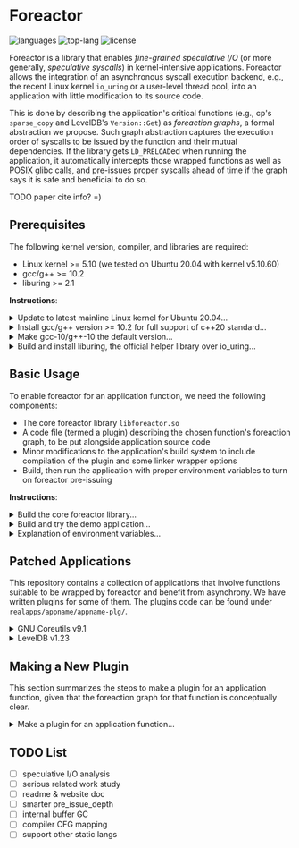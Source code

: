 # Foreactor

![languages](https://img.shields.io/github/languages/count/josehu07/foreactor)
![top-lang](https://img.shields.io/github/languages/top/josehu07/foreactor)
![license](https://img.shields.io/github/license/josehu07/foreactor)

Foreactor is a library that enables *fine-grained speculative I/O* (or more generally, *speculative syscalls*) in kernel-intensive applications. Foreactor allows the integration of an asynchronous syscall execution backend, e.g., the recent Linux kernel `io_uring` or a user-level thread pool, into an application with little modification to its source code.

This is done by describing the application's critical functions (e.g., cp's `sparse_copy` and LevelDB's `Version::Get`) as *foreaction graphs*, a formal abstraction we propose. Such graph abstraction captures the execution order of syscalls to be issued by the function and their mutual dependencies. If the library gets `LD_PRELOAD`ed when running the application, it automatically intercepts those wrapped functions as well as POSIX glibc calls, and pre-issues proper syscalls ahead of time if the graph says it is safe and beneficial to do so.

TODO paper cite info? =)


## Prerequisites

The following kernel version, compiler, and libraries are required:

- Linux kernel >= 5.10 (we tested on Ubuntu 20.04 with kernel v5.10.60)
- gcc/g++ >= 10.2
- liburing >= 2.1

**Instructions**:

<details>
<summary>Update to latest mainline Linux kernel for Ubuntu 20.04...</summary>

```bash
wget https://raw.githubusercontent.com/pimlie/ubuntu-mainline-kernel.sh/master/ubuntu-mainline-kernel.sh
sudo chmod +x ubuntu-mainline-kernel.sh
./ubuntu-mainline-kernel.sh -r v5.10     # search for 5.10 versions available
sudo ./ubuntu-mainline-kernel.sh -i v5.10.60
sudo reboot
sudo apt --fix-broken install
```
</details>

<details>
<summary>Install gcc/g++ version >= 10.2 for full support of c++20 standard...</summary>

```bash
sudo apt update
sudo apt upgrade
sudo apt install build-essential gcc-10 g++-10 cpp-10 cmake
```
</details>

<details>
<summary>Make gcc-10/g++-10 the default version...</summary>

```bash
sudo update-alternatives --install /usr/bin/gcc gcc /usr/bin/gcc-10 100
sudo update-alternatives --install /usr/bin/g++ g++ /usr/bin/g++-10 100
sudo update-alternatives --install /usr/bin/gcov gcov /usr/bin/gcov-10 100
```
</details>

<details>
<summary>Build and install liburing, the official helper library over io_uring...</summary>

```bash
git clone https://github.com/axboe/liburing.git
cd liburing
make -j$(nproc)
sudo make install
cd ..
```
</details>


## Basic Usage

To enable foreactor for an application function, we need the following components:

- The core foreactor library `libforeactor.so`
- A code file (termed a plugin) describing the chosen function's foreaction graph, to be put alongside application source code
- Minor modifications to the application's build system to include compilation of the plugin and some linker wrapper options
- Build, then run the application with proper environment variables to turn on foreactor pre-issuing

**Instructions**:

<details>
<summary>Build the core foreactor library...</summary>

```bash
cd libforeactor
make -j$(nproc)
cd ..
```
</details>

<details>
<summary>Build and try the demo application...</summary>

```bash
cd demoapps/demo-cpp
make -j$(nproc)
mkdir /tmp/demo_dbdir
```

Run the `simple2` function without foreactor:

```bash
./demo --exper simple2 --dbdir /tmp/demo_dbdir --dump_result
```

Run the `simple2` function (whose graph ID is `1`) with foreactor with io_uring backend sqe_async mode, with syscall pre-issuing depth of 2:

```bash
LD_PRELOAD=/path/to/libforeactor/libforeactor.so USE_FOREACTOR=yes \
DEPTH_1=2 QUEUE_1=32 SQE_ASYNC_FLAG_1=yes \
./demo --exper simple2 --dbdir /tmp/demo_dbdir --dump_result
```

See `demo-cpp-src/hijackees.cpp` and `demo-cpp-plg/` for all the intercepted functions and their corresponding plugins.
</details>

<details>
<summary>Explanation of environment variables...</summary>

| Env variable | Note | Explanation |
| :-: | :-: | :- |
| `LD_PRELOAD` | Required | Absolute path to `libforeactor.so` |
| `USE_FOREACTOR` | Required | String `yes` means using foreactor, otherwise not |
| `DEPTH_{GRAPH_ID}` | Required | Non-negative number specifying how many syscalls should foreactor try to peek ahead of time; each graph has its separate depth configuration |
| `QUEUE_{GRAPH_ID}` | io_uring | If set, indicates using `io_uring` backend; io_uring queue-pair capacity (must be greater than depth) |
| `SQE_ASYNC_FLAG_{GRAPH_ID}` | io_uring | String `yes` means forcing multiple kernel io_wq threads (i.e., setting the `IOSQE_ASYNC` flag for each syscall handed off to io_uring), otherwise not |
| `UTHREADS_{GRAPH_ID}` | thread_pool | If set, indicates using user thread pool backend; number of worker threads of the thread pool |

An application can have multiple intercepted functions, each corresponding to a separate plugin file with its unique graph ID.
</details>


## Patched Applications

This repository contains a collection of applications that involve functions suitable to be wrapped by foreactor and benefit from asynchrony. We have written plugins for some of them. The plugins code can be found under `realapps/appname/appname-plg/`.

<details>
<summary>GNU Coreutils v9.1</summary>

| Function | Note |
| :-: | :- |
| `du du_files` | Regular loop of `fstatat`s on files in a directory |
| `cp sparse_copy` | Regular loop of `read`-`write`s of 128KiB chunks |

Build:

```bash
cd realapps/coreutils
sudo apt install automake texinfo
make reconf
make
```

If built successfully, there will be `coreutils-src/src/cp` and `coreutils-src/src/du` binaries produced.

Prepare filesystem workload image (make sure that the parent workspace directory has > 40GB available space and the backing filesystem has sufficient amount of free inodes; may take ~5m):

```bash
python3 eval.py -m du-prepare -d /path/to/workspace/dir
python3 eval.py -m cp-prepare -d /path/to/workspace/dir
```

If finished successfully, produces the workload files at `/path/to/workspace/dir/du_*/` and `/path/to/workspace/dir/cp_*/`.

Benchmark all workloads (may take ~2h):

```bash
python3 eval.py -m du-bencher \
                -d /path/to/workspace/dir \
                -l /path/to/libforeactor.so \
                -r results
python3 eval.py -m cp-bencher \
                -d /path/to/workspace/dir \
                -l /path/to/libforeactor.so \
                -r results
```

If finished successfully, stores all benchmarking result logs under current path's `results/`.

Plot result figures:

```bash
pip3 install matplotlib
python3 eval.py -m du-plotter -r results
python3 eval.py -m cp-plotter -r results
```

If finished successfully, produces all plots under current path's `results/`.
</details>

<details>
<summary>LevelDB v1.23</summary>

| Function | Note |
| :-: | :- |
| `Version::Get` | Chained `pread`s with possible `open`s and early exits |

Build:

```bash
cd realapps/leveldb
make
```

If built successfully, there will be a `ycsbcli` binary produced at current path, which is the client driving LevelDB.

Clone YCSB source code (to any path):

```bash
sudo apt install sysstat default-jre maven
git clone https://github.com/brianfrankcooper/YCSB.git ycsb
# the building of YCSB will be taken care of in the preparation scripts
```

Prepare database image directories and workload traces (make sure that the parent workspace directory has > 20GB available space; may take ~1h30m; give `--skip_load` option to skip loading database images and just re-generating workload traces for easier debugging):

```bash
python3 eval.py -m prepare \
                -y /path/to/ycsb/dir \
                -d /path/to/workspace/dir \
                -t /path/to/workspace/dir/leveldb_tmpdir \
                -w workloads [--skip_load]
```

If finished successfully, produces the database images at `/path/to/workspace/dir/leveldb_*/` and the workload traces under current path's `workloads/`.

Benchmark all workloads (may take ~30h; give `--tiny_bench` option to run only the first few requests of each workload for easier debugging):

```bash
python3 eval.py -m bencher \
                -d /path/to/workspace/dir \
                -l /path/to/libforeactor.so \
                -w workloads \
                -r results [--tiny_bench]
```

If finished successfully, stores all benchmarking result logs under current path's `results/`.

Plot selected figures:

```bash
pip3 install matplotlib
python3 eval.py -m plotter -r results
```

If finished successfully, produces all plots under current path's `results/`.

The breakdown plot requires libforeactor to be compiled with timers on. To produce it, do the following after the above steps are done:

```bash
cd ../../libforeactor
make clean
make -j$(nproc) timer
cd ../realapps/leveldb
python3 eval.py -m breakdown \
                -d /path/to/workspace/dir \
                -l /path/to/libforeactor.so \
                -w workloads \
                -r results
```
</details>


## Making a New Plugin

This section summarizes the steps to make a plugin for an application function, given that the foreaction graph for that function is conceptually clear.

<details>
<summary>Make a plugin for an application function...</summary>

1. Depending on the language of the application, if function names are mangled during linking (e.g. C++), we need to identify the mangled function name:
    ```bash
    objdump -t path/to/original/app/file.o | grep funcname_keyword
    ```
    For example, the mangled name may look like `_Z13exper_simple2Pv` for a C++ function named `exper_simple`. C functions usually follow ther original names.
2. Write a plugin file (using the application's source language), mimicking e.g. `demoapps/demo-cpp/demo-cpp-plg/simple2_wrap.cpp`.
    - Include foreactor library interfaces by `#include <foreactor.h>`.
    - Write the function interception wrapper `__wrap_funcname` and use `__real_funcname` to call the original function.
    - Build the foreaction graph structure using `foreactor_*` APIs.
    - Keep track of all the necessary states and write the correct `_arggen` and `_rcsave` stubs for each syscall node in the graph (this is probably the most app-specific and error-prone step).
    - Put the plugin file alongside application source files.
3. Modify the application's build system to:
    - Add compilation of the plugin file;
    - Add flags to link with the foreactor library `-I/path/to/libforeactor/include -L/path/to/libforeactor -lforeactor -Wl,-rpath=/path/to/libforeactor`;
    - Use linker wrap trick in the final step of linking to intercept the chosen function `-Wl,--wrap=funcname`.
    - Note: this trick works only for function calls across object files and does not work for e.g. local static functions. Workarounds to be added...
4. Build the application. If goes successfully, calls to the chosen function will be intercepted by our wrapper function after linking. Run the application with proper environment variables to enable foreactor pre-issuing.
</details>


## TODO List

- [ ] speculative I/O analysis
- [ ] serious related work study
- [ ] readme & website doc
- [ ] smarter pre_issue_depth
- [ ] internal buffer GC
- [ ] compiler CFG mapping
- [ ] support other static langs
